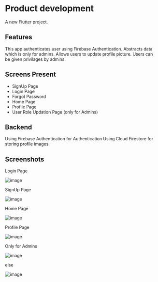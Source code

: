 # Product development

A new Flutter project.

## Features
This app authenticates user using Firebase Authentication.
Abstracts data which is only for admins.
Allows users to update profile picture.
Users can be given privilages by admins.


## Screens Present

* SignUp Page
* Login Page
* Forgot Password
* Home Page 
* Profile Page
* User Role Updation Page (only for Admins)

## Backend
Using Firebase Authentication for Authentication
Using Cloud Firestore for storing profile images

## Screenshots

Login Page

![image](https://user-images.githubusercontent.com/69839685/143065915-57c8916f-0d63-48e3-bd15-5a23d14691d2.png)



SignUp Page

![image](https://user-images.githubusercontent.com/69839685/143066030-9431e3cc-90c7-4cec-a956-e9362b815dfa.png)


Home Page

![image](https://user-images.githubusercontent.com/69839685/143066153-f08b0e2b-f7e9-4d91-9fd3-ecb6c77d920e.png)


Profile Page

![image](https://user-images.githubusercontent.com/69839685/143066278-6b63c026-d3fd-46e0-a21e-7019563139fc.png)


Only for Admins

![image](https://user-images.githubusercontent.com/69839685/143062576-83a20166-caf3-4f7c-a1d6-ba3578ac9304.png)


else

![image](https://user-images.githubusercontent.com/69839685/143066206-81ca72b1-4506-4d10-be21-86f79de2ccbc.png)



